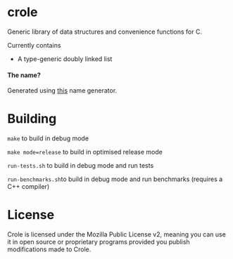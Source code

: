 # crole
Generic library of data structures and convenience functions for C.

Currently contains
  * A type-generic doubly linked list

#### The name?
Generated using [this](http://mrsharpoblunto.github.io/foswig.js) name generator.

# Building
`make` to build in debug mode

`make mode=release` to build in optimised release mode

`run-tests.sh` to build in debug mode and run tests

`run-benchmarks.sh`to build in debug mode and run benchmarks (requires a C++ compiler)

# License
Crole is licensed under the Mozilla Public License v2, meaning you can use it in open source or proprietary programs provided you publish modifications made to Crole.
